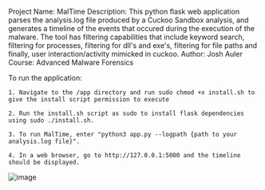 Project Name: MalTime
Description: This python flask web application parses the analysis.log file produced by a Cuckoo Sandbox analysis, and generates a timeline of 
the events that occured during the execution of the malware. The tool has filtering capabilities that include keyword search, filtering for 
processes, filtering for dll's and exe's, filtering for file paths and finally, user interaction/activity mimicked in cuckoo.
Author: Josh Auler
Course: Advanced Malware Forensics


To run the application:

    1. Navigate to the /app directory and run sudo chmod +x install.sh to give the install script permission to execute
    
    2. Run the install.sh script as sudo to install flask dependencies using sudo ./install.sh.

    3. To run MalTime, enter "python3 app.py --logpath {path to your analysis.log file}".

    4. In a web browser, go to http://127.0.0.1:5000 and the timeline should be displayed.

![image](https://github.com/user-attachments/assets/b4d036b4-4c29-43fa-a1e9-ca2fc74f5ef5)
